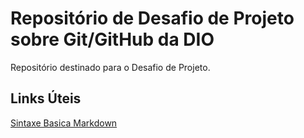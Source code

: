 # Repositório de Desafio de Projeto sobre Git/GitHub da DIO
Repositório destinado para o Desafio de Projeto.

## Links Úteis
[Sintaxe Basica Markdown](https://www.markdownguide.org/basic-syntax)
